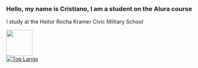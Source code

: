 ### Hello, my name is Cristiano, I am a student on the Alura course
I study at the Heitor Rocha Kramer Civic Military School

<img src="https://hermes.digitalinnovation.one/assets/diome/logo-full.svg" width="70">


<div style="width: 200px;">
<a href="https://github.com/SeuPerfilAqui/github-readme-stats">
  <img src="https://github-readme-stats.vercel.app/api/top-langs/?username=SeuPerfilAqui&langs_count=8" alt="Top Langs" />
</a>
</div>
